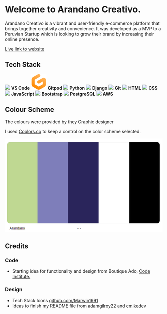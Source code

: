 # Welcome to **Arandano Creativo**.

Arandano Creativo is a vibrant and user-friendly e-commerce platform that brings together creativity and convenience. It was developed as a MVP to a Peruvian Startup which is looking to grow their brand by increasing their online presence.

[Live link to website](https://gianncarlociampaglia-5p-5865812be146.herokuapp.com/)

## __Tech Stack__

<img height="50" src="https://user-images.githubusercontent.com/25181517/192108891-d86b6220-e232-423a-bf5f-90903e6887c3.png"> __VS Code__
<img height="50" src="https://raw.githubusercontent.com/gitpod-io/gitpod/master/components/dashboard/src/icons/gitpod.svg"> __Gitpod__
<img height="50" src="https://user-images.githubusercontent.com/25181517/183423507-c056a6f9-1ba8-4312-a350-19bcbc5a8697.png"> __Python__
<img height="50" src="https://github.com/marwin1991/profile-technology-icons/assets/62091613/9bf5650b-e534-4eae-8a26-8379d076f3b4"> __Django__
<img height="50" src="https://user-images.githubusercontent.com/25181517/117364277-fc4eb280-aebd-11eb-8769-a3583c6a2037.png"> __Git__
<img height="50" src="https://user-images.githubusercontent.com/25181517/192158954-f88b5814-d510-4564-b285-dff7d6400dad.png"> __HTML__
<img height="50" src="https://user-images.githubusercontent.com/25181517/183423507-c056a6f9-1ba8-4312-a350-19bcbc5a8697.png"> __CSS__
<img height="50" src="https://user-images.githubusercontent.com/25181517/117447155-6a868a00-af3d-11eb-9cfe-245df15c9f3f.png"> **JavaScript**
<img height="50" src="https://user-images.githubusercontent.com/25181517/183898054-b3d693d4-dafb-4808-a509-bab54cf5de34.png"> __Bootstrap__
<img height="50" src="https://user-images.githubusercontent.com/25181517/117208740-bfb78400-adf5-11eb-97bb-09072b6bedfc.png"> __PostgreSQL__
<img height="50" src="https://user-images.githubusercontent.com/25181517/183896132-54262f2e-6d98-41e3-8888-e40ab5a17326.png"> __AWS__

## Colour Scheme

The colours were provided by they Graphic designer

I used [Coolors.co](https://coolors.co/) to keep a control on the color scheme selected.

<img height="300" src="https://github.com/giankpetrov/ecommerce-P5/blob/main/static/images/COOLORS.PNG">
</kbd>

## Credits

### Code

- Starting idea for functionality and design from Boutique Ado, [Code Institute.](https://codeinstitute.net/)

### Design

- Tech Stack Icons [github.com/Marwin1991](https://github.com/marwin1991/profile-technology-icons)
- Ideas to finish my README file from [adamgilroy22](https://github.com/adamgilroy22) and [cmikedev](https://github.com/cmikedev)

